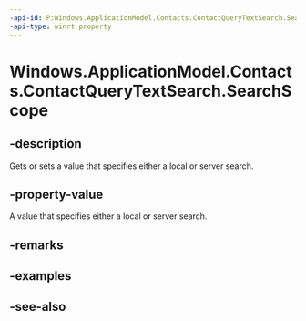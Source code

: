 ----api-id: P:Windows.ApplicationModel.Contacts.ContactQueryTextSearch.SearchScope
-api-type: winrt property
---<!-- Property syntaxpublic Windows.ApplicationModel.Contacts.ContactQuerySearchScope SearchScope { get;  set; }--># Windows.ApplicationModel.Contacts.ContactQueryTextSearch.SearchScope## -descriptionGets or sets a value that specifies either a local or server search.## -property-valueA value that specifies either a local or server search.## -remarks## -examples## -see-also